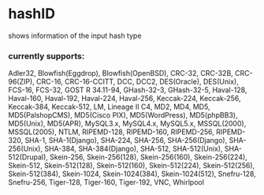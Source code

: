 hashID
======

shows information of the input hash type

### currently supports:

Adler32, Blowfish(Eggdrop), Blowfish(OpenBSD), CRC-32, CRC-32B, CRC-96(ZIP), CRC-16, CRC-16-CCITT, DCC, DCC2, DES(Oracle),
DES(Unix), FCS-16, FCS-32, GOST R 34.11-94, GHash-32-3, GHash-32-5, Haval-128, Haval-160, Haval-192, Haval-224, Haval-256,
Keccak-224, Keccak-256, Keccak-384, Keccak-512, LM, Lineage II C4, MD2, MD4, MD5, MD5(PalshopCMS), MD5(Cisco PIX),
MD5(WordPress), MD5(phpBB3), MD5(Unix), MD5(APR), MySQL3.x, MySQL4.x, MySQL5.x, MSSQL(2000), MSSQL(2005), NTLM, RIPEMD-128,
RIPEMD-160, RIPEMD-256, RIPEMD-320, SHA-1, SHA-1(Django), SHA-224, SHA-256, SHA-256(Django), SHA-256(Unix), SHA-384,
SHA-384(Django), SHA-512, SHA-512(Unix), SHA-512(Drupal), Skein-256, Skein-256(128), Skein-256(160), Skein-256(224), Skein-512,
Skein-512(128), Skein-512(160), Skein-512(224), Skein-512(256), Skein-512(384), Skein-1024, Skein-1024(384), Skein-1024(512),
Snefru-128, Snefru-256, Tiger-128, Tiger-160, Tiger-192, VNC, Whirlpool
